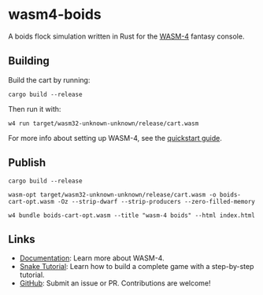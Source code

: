 # wasm4-boids

A boids flock simulation written in Rust for the [WASM-4](https://wasm4.org) fantasy console.

## Building

Build the cart by running:

```shell
cargo build --release
```

Then run it with:

```shell
w4 run target/wasm32-unknown-unknown/release/cart.wasm
```

For more info about setting up WASM-4, see the [quickstart guide](https://wasm4.org/docs/getting-started/setup?code-lang=rust#quickstart).

## Publish

```shell
cargo build --release

wasm-opt target/wasm32-unknown-unknown/release/cart.wasm -o boids-cart-opt.wasm -Oz --strip-dwarf --strip-producers --zero-filled-memory

w4 bundle boids-cart-opt.wasm --title "wasm-4 boids" --html index.html
```

## Links

- [Documentation](https://wasm4.org/docs): Learn more about WASM-4.
- [Snake Tutorial](https://wasm4.org/docs/tutorials/snake/goal): Learn how to build a complete game
  with a step-by-step tutorial.
- [GitHub](https://github.com/aduros/wasm4): Submit an issue or PR. Contributions are welcome!
